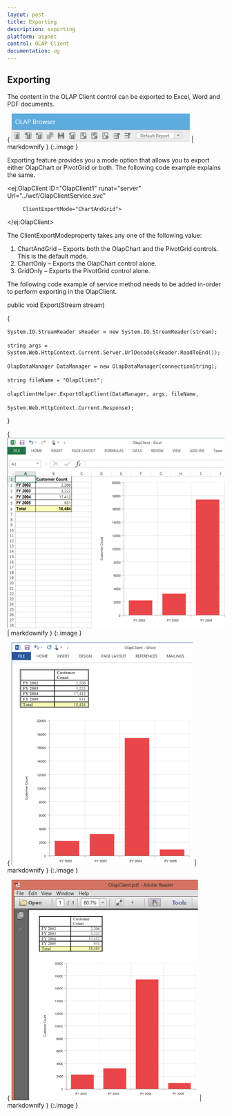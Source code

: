 ```yaml
---
layout: post
title: Exporting
description: exporting
platform: aspnet
control: OLAP Client
documentation: ug
---
```


## Exporting

The content in the OLAP Client control can be exported to Excel, Word and PDF documents.

{ ![](Exporting_images/Exporting_img1.png) | markdownify }
{:.image }


Exporting feature provides you a mode option that allows you to export either OlapChart or PivotGrid or both. The following code example explains the same. 

<ej:OlapClient ID="OlapClient1" runat="server" Url="../wcf/OlapClientService.svc"

         ClientExportMode="ChartAndGrid">

&lt;/ej:OlapClient&gt;



The ClientExportModeproperty takes any one of the following value:

1. ChartAndGrid – Exports both the OlapChart and the PivotGrid controls. This is the default mode.
2. ChartOnly – Exports the OlapChart control alone.
3. GridOnly – Exports the PivotGrid control alone.

The following code example of service method needs to be added in-order to perform exporting in the OlapClient.

public void Export(Stream stream)

{

    System.IO.StreamReader sReader = new System.IO.StreamReader(stream);

    string args = System.Web.HttpContext.Current.Server.UrlDecode(sReader.ReadToEnd());

    OlapDataManager DataManager = new OlapDataManager(connectionString);

    string fileName = "OlapClient";

    olapClientHelper.ExportOlapClient(DataManager, args, fileName,

    System.Web.HttpContext.Current.Response);

}



{ ![C:/Users/Narendhran Muthuvel/Desktop/Exported Screenshots/OlapClientExcelWeb.png](Exporting_images/Exporting_img2.png) | markdownify }
{:.image }


{ ![C:/Users/Narendhran Muthuvel/Desktop/Exported Screenshots/OlapClientWordWeb.png](Exporting_images/Exporting_img3.png) | markdownify }
{:.image }


{ ![C:/Users/Narendhran Muthuvel/Desktop/Exported Screenshots/OlapClientPdfWeb.png](Exporting_images/Exporting_img4.png) | markdownify }
{:.image }




